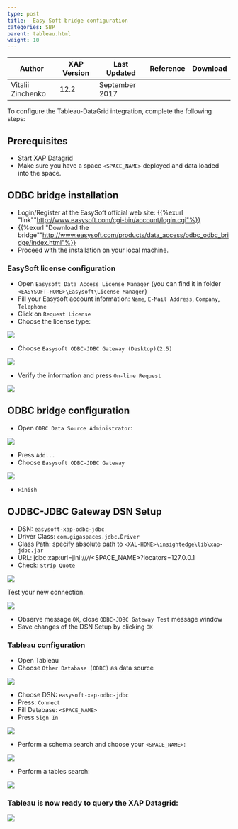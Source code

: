 ```yaml
---
type: post
title:  Easy Soft bridge configuration
categories: SBP
parent: tableau.html
weight: 10
---
```



|Author|XAP Version|Last Updated | Reference | Download |
|------|-----------|-------------|-----------|----------|
| Vitalii Zinchenko    | 12.2 | September 2017|    |     |

To configure the Tableau-DataGrid integration, complete the following steps:

## Prerequisites

- Start XAP Datagrid
- Make sure you have a space `<SPACE_NAME>` deployed and data loaded into the space.

 
## ODBC bridge installation

- Login/Register at the EasySoft official web site: {{%exurl "link""http://www.easysoft.com/cgi-bin/account/login.cgi"%}}
- {{%exurl "Download the bridge""http://www.easysoft.com/products/data_access/odbc_odbc_bridge/index.html"%}}
- Proceed with the installation on your local machine.

### EasySoft license configuration

- Open `Easysoft Data Access License Manager` (you can find it in folder `<EASYSOFT-HOME>\Easysoft\License Manager`)
- Fill your Easysoft account information: `Name`, `E-Mail Address`, `Company`, `Telephone`
- Click on `Request License`  
- Choose the license type:

![](/attachment_files/sbp/easysoft/easysoft_data_license_manager_1.png)

- Choose `Easysoft ODBC-JDBC Gateway (Desktop)(2.5)`

![](/attachment_files/sbp/easysoft/easysoft_data_license_manager_2.png)

 
- Verify the information and press `On-line Request`

![](/attachment_files/sbp/easysoft/easysoft_data_license_manager_3.png)

## ODBC bridge configuration

- Open `ODBC Data Source Administrator`:

![](/attachment_files/sbp/easysoft/odbc_data_source_administrator_1_3.png)

- Press `Add...`
- Choose `Easysoft ODBC-JDBC Gateway`

![](/attachment_files/sbp/easysoft/odbc_data_source_administrator_2_1.png)
  
- `Finish`

## OJDBC-JDBC Gateway DSN Setup

- DSN: `easysoft-xap-odbc-jdbc`
- Driver Class: `com.gigaspaces.jdbc.Driver`
- Class Path: specify absolute path to `<XAL-HOME>\insightedge\lib\xap-jdbc.jar`
- URL: jdbc:xap:url=jini://*/*/<SPACE_NAME>?locators=127.0.0.1
- Check: `Strip Quote`

![](/attachment_files/sbp/easysoft/odbc_data_source_administrator_3_1.png)
 
Test your new connection.

![](/attachment_files/sbp/easysoft/odbc_data_source_administrator_4.png)

- Observe message `OK`, close `ODBC-JDBC Gateway Test` message window
- Save changes of the DSN Setup by clicking `OK`

### Tableau configuration

- Open Tableau
- Choose `Other Database (ODBC)` as data source

![](/attachment_files/sbp/easysoft/tableau_1.png)
  
- Choose DSN: `easysoft-xap-odbc-jdbc`
- Press: `Connect`
- Fill Database: `<SPACE_NAME>`
- Press `Sign In`

![](/attachment_files/sbp/easysoft/tableau_2_1.png)

- Perform a schema search and choose your `<SPACE_NAME>`:

![](/attachment_files/sbp/easysoft/tableau_3.png)

- Perform a tables search:

![](/attachment_files/sbp/easysoft/tableau_4_1.png)

### Tableau is now ready to query the XAP Datagrid:

![](/attachment_files/sbp/easysoft/tableau_5_1.png)
